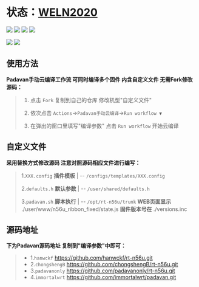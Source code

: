 # 状态：[WELN2020](https://github.com/weln2020/manual-action-padavan)
[![](https://img.shields.io/github/downloads/weln2020/manual-action-padavan/total?label=下载量)](https://github.com/weln2020)
[![](https://img.shields.io/github/stars/weln2020/manual-action-padavan?label=加星量)](https://github.com/weln2020?tab=stars)
[![](https://img.shields.io/github/repo-size/weln2020/manual-action-padavan?label=库大小)](https://github.com/weln2020/manual-action-padavan)
[![](https://img.shields.io/github/last-commit/weln2020/manual-action-padavan?label=源码更新)](https://github.com/weln2020/manual-action-padavan/blob/main/.github/workflows/Padavan.yml)

[![](https://github.com/weln2020/manual-action-padavan/actions/workflows/Padavan.yml/badge.svg)](https://github.com/weln2020/manual-action-padavan/actions/workflows/Padavan.yml)
[![](https://img.shields.io/github/v/release/weln2020/manual-action-padavan?label=编译日期)](https://github.com/weln2020/manual-action-padavan/releases)

## 使用方法
**Padavan手动云编译工作流 可同时编译多个固件 内含自定义文件 无需Fork修改源码：**
>1. 点击 `Fork` 复制到自己的仓库 修改机型"自定义文件"
>
>2. 依次点击 `Actions`→`Padavan手动云编译`→`Run workflow ▼`
>
>3. 在弹出的窗口里填写"编译参数" 点击 `Run workflow` 开始云编译

## 自定义文件
**采用替换方式修改源码 注意对照源码相应文件进行编写：**
> 1.`XXX.config` **插件模板** | -- `/configs/templates/XXX.config`
>
> 2.`defaults.h` **默认参数** | -- `/user/shared/defaults.h`
>
> 3.`padavan.sh` **脚本执行** | -- `/opt/rt-n56u/trunk`
>                  **WEB页面显示** ./user/www/n56u_ribbon_fixed/state.js
>                  **固件版本号在** ./versions.inc

## 源码地址
**下为Padavan源码地址 复制到"编译参数"中即可：**
>- 1.`hanwckf`     https://github.com/hanwckf/rt-n56u.git
>- 2.`chongshengB` https://github.com/chongshengB/rt-n56u.git
>- 3.`padavanonly` https://github.com/padavanonly/rt-n56u.git
>- 4.`immortalwrt` https://github.com/immortalwrt/padavan.git
